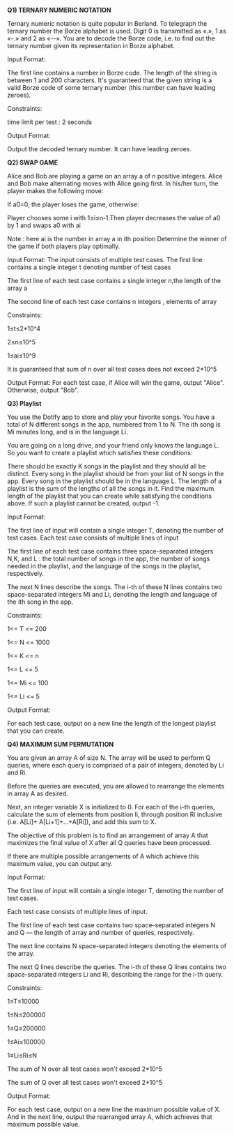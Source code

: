 
**Q1) TERNARY NUMERIC NOTATION**

Ternary numeric notation is quite popular in Berland. To telegraph the ternary number the Borze alphabet is used. Digit 0 is transmitted as «.», 1 as «-.» and 2 as «--». You are to decode the Borze code, i.e. to find out the ternary number given its representation in Borze alphabet.

Input Format:

The first line contains a number in Borze code. The length of the string is between 1 and 200 characters. It's guaranteed that the given string is a valid Borze code of some ternary number (this number can have leading zeroes).

Constraints:

time limit per test : 2 seconds

Output Format:

Output the decoded ternary number. It can have leading zeroes.




**Q2) SWAP GAME**

Alice and Bob are playing a game on an array a of n positive integers. Alice and Bob make alternating moves with Alice going first. In his/her turn, the player makes the following move:

If a0=0, the player loses the game, otherwise:

Player chooses some i with 1≤i≤n-1.Then player decreases the value of a0 by 1 and swaps a0 with ai

Note : here ai is the number in array a in ith position Determine the winner of the game if both players play optimally.

Input Format:
The input consists of multiple test cases. The first line contains a single integer t denoting number of test cases

The first line of each test case contains a single integer n,the length of the array a

The second line of each test case contains n integers , elements of array

Constraints:

1≤t≤2*10^4

2≤n≤10^5

1≤ai≤10^9

It is guaranteed that sum of n over all test cases does not exceed 2*10^5

Output Format:
For each test case, if Alice will win the game, output "Alice". Otherwise, output "Bob".




**Q3) Playlist**

You use the Dotify app to store and play your favorite songs. You have a total of N different songs in the app, numbered from 1 to N. The ith song is Mi minutes long, and is in the language Li.

You are going on a long drive, and your friend only knows the language L. So you want to create a playlist which satisfies these conditions:

There should be exactly K songs in the playlist and they should all be distinct.
Every song in the playlist should be from your list of N songs in the app.
Every song in the playlist should be in the language L.
The length of a playlist is the sum of the lengths of all the songs in it. Find the maximum length of the playlist that you can create while satisfying the conditions above. If such a playlist cannot be created, output -1.

Input Format:

The first line of input will contain a single integer T, denoting the number of test cases.
Each test case consists of multiple lines of input

The first line of each test case contains three space-separated integers N,K, and L : the total number of songs in the app, the number of songs needed in the playlist, and the language of the songs in the playlist, respectively.

The next N lines describe the songs. The i-th of these N lines contains two space-separated integers Mi and Li, denoting the length and language of the ith song in the app.

Constraints:

1<= T <= 200

1<= N <= 1000

1<= K <= n

1<= L <= 5

1<= Mi <= 100

1<= Li <= 5

Output Format:

For each test case, output on a new line the length of the longest playlist that you can create.




**Q4) MAXIMUM SUM PERMUTATION**

You are given an array A of size N. The array will be used to perform Q queries, where each query is comprised of a pair of integers, denoted by Li and Ri.

Before the queries are executed, you are allowed to rearrange the elements in array A as desired.

Next, an integer variable X is initialized to 0. For each of the i-th queries, calculate the sum of elements from position li, through position Ri inclusive (i.e. A[Li]+ A[Li+1]+...+A[Ri]), and add this sum to X.

The objective of this problem is to find an arrangement of array A that maximizes the final value of X after all Q queries have been processed.

If there are multiple possible arrangements of A which achieve this maximum value, you can output any.

Input Format:

The first line of input will contain a single integer T, denoting the number of test cases.

Each test case consists of multiple lines of input.

The first line of each test case contains two space-separated integers N and Q — the length of array and number of queries, respectively.

The next line contains N space-separated integers denoting the elements of the array.

The next Q lines describe the queries. The i-th of these Q lines contains two space-separated integers Li and Ri, describing the range for the i-th query.

Constraints:

1≤T≤10000

1≤N≤200000

1≤Q≤200000

1≤Ai≤100000

1≤Li≤Ri≤N

The sum of N over all test cases won't exceed 2*10^5

The sum of Q over all test cases won't exceed 2*10^5

Output Format:

For each test case, output on a new line the maximum possible value of X. And in the next line, output the rearranged array A, which achieves that maximum possible value.
